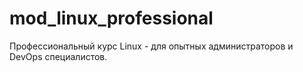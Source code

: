 # mod_linux_professional

Профессиональный курс Linux - для опытных администраторов и DevOps специалистов.